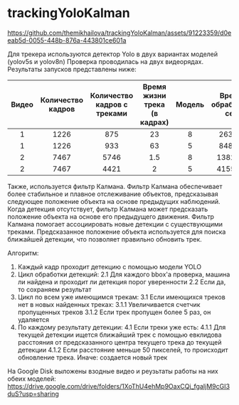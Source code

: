 ﻿# trackingYoloKalman



https://github.com/themikhailova/trackingYoloKalman/assets/91223359/d0eeab5d-0055-448b-876a-443801ce601a


Для трекера используются детектор Yolo в двух вариантах моделей (yolov5s и yolov8n)
Проверка проводилась на двух видеорядах. Результаты запусков представлены ниже:

|     Видео      | Количество кадров | Количество кадров с треками  | Время жизни трека (в кадрах) | Модель | Время обработки, сек| Среднее fps |
|     :---:      |       :---:       |             :---:            |             :---:            |  :---: |        :---:        |    :---:    |
|       1        |        1226       |              875             |               23             |    8   |        263.94       |    4.65     |
|       1        |        1226       |              933             |               63             |    5   |        848.37       |    1.45     |
|       2        |        7467       |              5746            |              1.5             |    8   |        1382.75      |    5.40     |
|       2        |        7467       |              4421            |                2             |    5   |        4155.52      |    1.80     |

Также, используется фильтр Калмана. Фильтр Калмана обеспечивает более стабильное и плавное отслеживание объектов, предсказывая следующее положение объекта на основе предыдущих наблюдений. Когда детекция отсутствует, фильтр Калмана может предсказать положение объекта на основе его предыдущего движения. Фильтр Калмана помогает ассоциировать новые детекции с существующими треками. Предсказанное положение объекта используется для поиска ближайшей детекции, что позволяет правильно обновить трек. 

Алгоритм:
1. Каждый кадр проходит детекцию с помощью модели YOLO
2. Цикл обработки детекций:
   2.1 Для каждого bbox'а проверка, машина ли найдена и проходит ли детекция порог уверенности
   2.2 Если да, то сохраняем результат
3. Цикл по всем уже имеющимся трекам:
   3.1 Если имеющихся треков нет в новых найденных треках:
     3.1.1 Увеличивается счетчик пропущенных треков
     3.1.2 Если трек пропущен более 5 раз, он удаляется
4. По каждому результату детекции:
   4.1 Если треки уже есть:
     4.1.1 Для текущей детекции ищется ближайший трек с помощью евклидова расстояния от предсказанного центра текущего трека до текущей детекции
     4.1.2 Если расстояние меньше 50 пикселей, то происходит обновление трека. Иначе: создается новый трек


На Google Disk выложены взодные видео и реузьтаты работы на них обеих моделей: https://drive.google.com/drive/folders/1XoThU4ehMp9OaxCQj_fgaIjM9cGI3duS?usp=sharing
